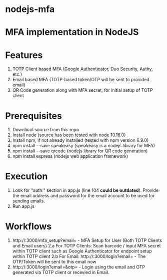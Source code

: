 # nodejs-mfa

MFA implementation in NodeJS
==================

Features
=========
1. TOTP Client based MFA (Google Authenticator, Duo Security, Authy, etc.)
2. Email based MFA (TOTP-based token/OTP will be sent to provided email)
3. QR Code generation along with MFA secret, for initial setup of TOTP client

Prerequisites
=============
1. Download source from this repo
2. Install node (source has been tested with node 10.16.0)
3. Install npm, if not already installed (tested with npm version 6.9.0)
4. npm install --save speakeasy (speakeasy is a nodejs library for MFA)
5. npm install --save qrcode    (nodejs library for QR code generation)
6. npm install express (nodejs web application framework)

Execution
=========
1. Look for "auth:" section in app.js (line 104 **could be outdated**). Provide the email address and password for the email account to be used for sending emails. 
2. Run app.js

Workflows
=========
1.  http://<ip>:3000/mfa_setup?email=<yourEmail>  - MFA Setup for User (Both TOTP Clients and Email users)
2.a For TOTP Clients:  Scan barcode / input MFA secret within TOTP client such as Google Authenticator for endpoint setup within TOTP client
2.b For Email: http://<ip>:3000/login?email=<yourEmail>  - The OTP/Token will be sent to this email now
3.  http://<ip>:3000/login?email=<yourEmail>&otp=<generatedOTP>  - Login using the email and OTP generated via TOTP client or  recevied in Email.
